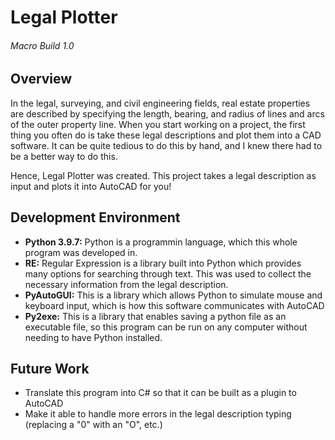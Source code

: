 # Legal Plotter
###### Macro Build 1.0

## Overview
In the legal, surveying, and civil engineering fields, real estate properties are described by specifying the length, bearing, and radius of lines and arcs of the outer property line. When you start working on a project, the first thing you often do is take these legal descriptions and plot them into a CAD software. It can be quite tedious to do this by hand, and I knew there had to be a better way to do this. 

Hence, Legal Plotter was created. This project takes a legal description as input and plots it into AutoCAD for you!

## Development Environment
* __Python 3.9.7:__ Python is a programmin language, which this whole program was developed in.
* __RE:__ Regular Expression is a library built into Python which provides many options for searching through text. This was used to collect the necessary information from the legal description.
* __PyAutoGUI:__ This is a library which allows Python to simulate mouse and keyboard input, which is how this software communicates with AutoCAD
* __Py2exe:__ This is a library that enables saving a python file as an executable file, so this program can be run on any computer without needing to have Python installed.

## Future Work
* Translate this program into C# so that it can be built as a plugin to AutoCAD
* Make it able to handle more errors in the legal description typing (replacing a "0" with an "O", etc.)